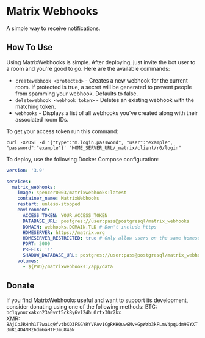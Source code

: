 # Matrix Webhooks
A simple way to receive notifications.

## How To Use
Using MatrixWebhooks is simple. After deploying, just invite the bot user to a room and you're good to go. Here are the available commands:

* `createwebhook <protected>` - Creates a new webhook for the current room. If protected is true, a secret will be generated to prevent people from spamming your webhook. Defaults to false.
* `deletewebhook <webhook_token>` - Deletes an existing webhook with the matching token.
* `webhooks` - Displays a list of all webhooks you've created along with their associated room IDs.

To get your access token run this command:
```
curl -XPOST -d '{"type":"m.login.password", "user":"example", "password":"example"}' "HOME_SERVER_URL/_matrix/client/r0/login"
```

To deploy, use the following Docker Compose configuration:
```yml
version: '3.9'

services:
  matrix_webhooks:
    image: spencer0003/matrixwebhooks:latest
    container_name: MatrixWebhooks
    restart: unless-stopped
    environment:
      ACCESS_TOKEN: YOUR_ACCESS_TOKEN
      DATABASE_URL: postgres://user:pass@postgresql/matrix_webhooks
      DOMAIN: webhooks.DOMAIN.TLD # Don't include https
      HOMESERVER: https://matrix.org
      HOMESERVER_RESTRICTED: true # Only allow users on the same homeserver as the bot to run commands.
      PORT: 3000
      PREFIX: '!'
      SHADOW_DATABASE_URL: postgres://user:pass@postgresql/matrix_webhooks_shadow
    volumes:
      - ${PWD}/matrixwebhooks:/app/data
```

## Donate
If you find MatrixWebhooks useful and want to support its development, consider donating using one of the following methods:
BTC: `bc1qynuzxakxn23a0vrt5ck8y6vl24hu0rtx30r2kx` <br />
XMR: `8AjCpJRHnh1T7waLq9fvtbXQ3FSGYRYVPAv1CgRKHQuwGMvHGpWzb3kFLmV4pqUdm99YXT3mK14D4NRz6dm6aHTFJmu84aN`